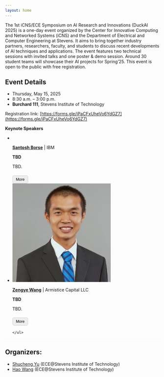 ```yaml
---
layout: home
---
```

<script>
function toggleContent(button) {
    const content = button.previousElementSibling;
    content.classList.toggle('collapsed');
    if (content.classList.contains('collapsed')) {
        button.textContent = 'More';
    } else {
        button.textContent = 'Less';
    }
}
</script>

<!-- Add this CSS to control appearance -->
<style>
.expandable-content {
    max-height: 7em; /* Adjust how much you want to initially show */
    overflow: hidden;
    position: relative;
    transition: max-height 0.3s ease;
}

.expandable-content.collapsed {
    max-height: 3.2em;
}

.expandable-content:not(.collapsed) {
    max-height: 1000em; /* Expand fully */
}

.expand-btn {
    margin-top: 0.5em;
    padding: 0.4em 0.8em;
    font-size: 0.9em;
    background-color: #eee;
    border: 1px solid #ccc;
    cursor: pointer;
    border-radius: 5px;
}
</style>

<!-- ![topic_banner](/_images/banner.jpg) -->

The 1st iCNS/ECE Symposium on AI Research and Innovations (DuckAI 2025) is a one-day event organized by the Center for Innovative Computing and Networked Systems (iCNS) and the Department of Electrical and Computer Engineering at Stevens. It aims to bring together industry partners, researchers, faculty, and students to discuss recent developments of AI techniques and applications. The event features two technical sessions with invited talks and one poster & demo session. Around 30 student teams will showcase their AI projects for Spring’25. This event is open to the public with free registration.


## Event Details

* Thursday, May 15, 2025
* 8:30 a.m. – 3:00 p.m.
* **Burchard 111**, Stevens Institute of Technology

<!-- 

## Agenda

* 8:30 AM - Check in
* 9:15 AM - Opening Remarks by ECE Department Chair: Dr. Min Song
* 9:30 AM - Invited Talk Session 1 - Host: Dr. Hao Wang
* 10:20 AM - Coffee Break
* 10:40 AM - Invited Talk Session 2 - Host: Dr. Shucheng Yu
* 11:30 AM - Lunch
* 1:00 PM - Student Project Poster & Demo
* 2:30 PM - Award announcement
* 3:00 PM - Adjourn -->

Registration link: [https://forms.gle/iPaCFxUheVo6YdGZ7](https://forms.gle/iPaCFxUheVo6YdGZ7)


**Keynote Speakers**
<div class="home" style="font-size: 1em;">
    <ul class="responsive-table" style="margin-left: 0; border-bottom: 0.1em solid whitesmoke;">
        <li class="table-row">
            <div class="col-12 col-md-12">
                <div class="image--cover-container">
                    <img src="" class="image--cover">
                </div>
            </div>
            <div class="col-12 col-md-12">
                <p><b><a href="">Santosh Borse</a></b> | IBM </p>
                <b>TBD</b>
                <div class="expandable-content collapsed">
                    <p>TBD.</p>
                    <p><b>Short Bio:</b> TBD.</p>
                </div>
                <button class="expand-btn" onclick="toggleContent(this)">More</button>
            </div>  
        </li>
        <li class="table-row">
            <div class="col-12 col-md-12">
                <div class="image--cover-container">
                    <img src="_images/zengye.jpeg" class="image--cover">
                </div>
            </div>
            <div class="col-12 col-md-12">
                <p><b><a href="">Zengye Wang</a></b> | Armistice Capital LLC </p>
                <b>TBD</b>
                <div class="expandable-content collapsed">
                    <p>TBD.</p>
                    <p><b>Short Bio:</b> TBD.</p>
                </div>
                <button class="expand-btn" onclick="toggleContent(this)">More</button>
            </div>  
        </li>
        
    </ul>
</div>


## Organizers:

* [Shucheng Yu](https://www.stevens.edu/profile/syu19) (ECE@Stevens Institute of Technology)
* [Hao Wang](https://intellisys.haow.us/haowang/) (ECE@Stevens Institute of Technology)
 
<!-- 
**Important Dates:**
* ~~Submission deadline: April 1, 2025~~
* ~~Acceptance notification: April 15, 2025~~
* Final version: May 30, 2025
* PER Camera ready: June 30, 2025
* Workshop date: June 13, 2025 -->
